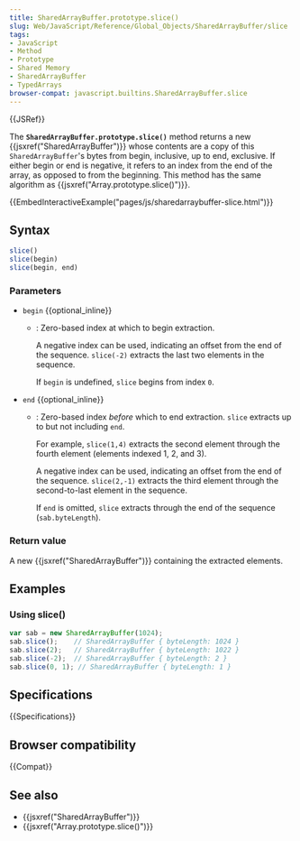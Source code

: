 ```yaml
---
title: SharedArrayBuffer.prototype.slice()
slug: Web/JavaScript/Reference/Global_Objects/SharedArrayBuffer/slice
tags:
- JavaScript
- Method
- Prototype
- Shared Memory
- SharedArrayBuffer
- TypedArrays
browser-compat: javascript.builtins.SharedArrayBuffer.slice
---
```

{{JSRef}}

The **`SharedArrayBuffer.prototype.slice()`** method returns a new
{{jsxref("SharedArrayBuffer")}} whose contents are a copy of this
`SharedArrayBuffer`'s bytes from begin, inclusive, up to end, exclusive. If
either begin or end is negative, it refers to an index from the end of the
array, as opposed to from the beginning. This method has the same algorithm as
{{jsxref("Array.prototype.slice()")}}.

{{EmbedInteractiveExample("pages/js/sharedarraybuffer-slice.html")}}

## Syntax

```js
slice()
slice(begin)
slice(begin, end)
```

### Parameters

*   `begin` {{optional_inline}}

    *   : Zero-based index at which to begin extraction.

        A negative index can be used, indicating an offset from the end of the
        sequence. `slice(-2)` extracts the last two elements in the sequence.

        If `begin` is undefined, `slice` begins from index `0`.

*   `end` {{optional_inline}}

    *   : Zero-based index *before* which to end extraction. `slice` extracts up to
        but not including `end`.

        For example, `slice(1,4)` extracts the second element through the fourth
        element (elements indexed 1, 2, and 3).

        A negative index can be used, indicating an offset from the end of the
        sequence. `slice(2,-1)` extracts the third element through the
        second-to-last element in the sequence.

        If `end` is omitted, `slice` extracts through the end of the sequence
        (`sab.byteLength`).

### Return value

A new {{jsxref("SharedArrayBuffer")}} containing the extracted
elements.

## Examples

### Using slice()

```js
var sab = new SharedArrayBuffer(1024);
sab.slice();    // SharedArrayBuffer { byteLength: 1024 }
sab.slice(2);   // SharedArrayBuffer { byteLength: 1022 }
sab.slice(-2);  // SharedArrayBuffer { byteLength: 2 }
sab.slice(0, 1); // SharedArrayBuffer { byteLength: 1 }
```

## Specifications

{{Specifications}}

## Browser compatibility

{{Compat}}

## See also

*   {{jsxref("SharedArrayBuffer")}}
*   {{jsxref("Array.prototype.slice()")}}
